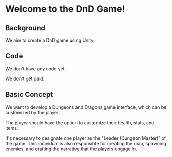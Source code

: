 # Welcome to the DnD Game!
## Background
We aim to create a DnD game using Unity.

## Code
We don't have any code yet.

We don't get paid.

## Basic Concept
We want to develop a Dungeons and Dragons game interface, which can be customized by the player.

The player should have the option to customize their health, stats, and items.

It's necessary to designate one player as the "Leader (Dungeon Master)" of the game. This individual is also responsible for creating the map, spawning enemies, and crafting the narrative that the players engage in.
